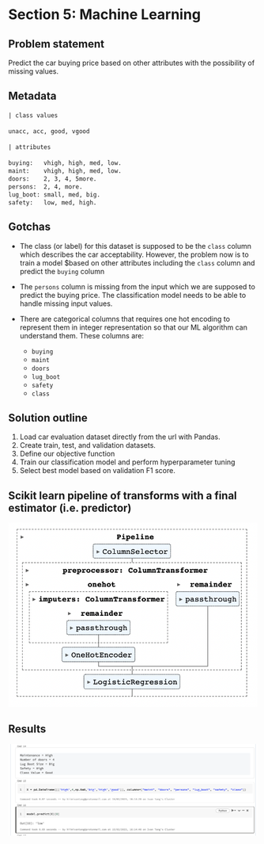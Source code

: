 # Section 5: Machine Learning


## Problem statement
Predict the car buying price based on other attributes with the possibility of missing values.

## Metadata
```
| class values

unacc, acc, good, vgood

| attributes

buying:   vhigh, high, med, low.
maint:    vhigh, high, med, low.
doors:    2, 3, 4, 5more.
persons:  2, 4, more.
lug_boot: small, med, big.
safety:   low, med, high.
```

## Gotchas

* The class (or label) for this dataset is supposed to be the `class` column which describes the car acceptability.
However, the problem now is to train a model $based on other attributes including the `class` column and predict the `buying` column 

* The `persons` column is missing from the input which we are supposed to predict the buying price.
The classification model needs to be able to handle missing input values.

* There are categorical columns that requires one hot encoding to represent them in integer representation so that our ML algorithm can understand them.
These columns are: 
  * `buying`
  * `maint`
  * `doors`
  * `lug_boot`
  * `safety`
  * `class`

## Solution outline

1. Load car evaluation dataset directly from the url with Pandas.
2. Create train, test, and validation datasets.
3. Define our objective function
4. Train our classification model and perform hyperparameter tuning
5. Select best model based on validation F1 score.


## Scikit learn pipeline of transforms with a final estimator (i.e. predictor)

![](sklearn_pipeline.png)


## Results

![](section5_output.png)
